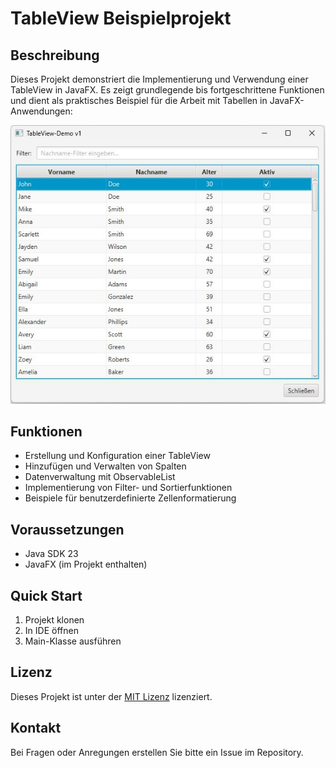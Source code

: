 
# TableView Beispielprojekt

## Beschreibung
Dieses Projekt demonstriert die Implementierung und Verwendung einer TableView in JavaFX. Es zeigt grundlegende bis fortgeschrittene Funktionen und dient als praktisches Beispiel für die Arbeit mit Tabellen in JavaFX-Anwendungen:

![Screenshot](./assets/screen_01.jpg)

## Funktionen
- Erstellung und Konfiguration einer TableView
- Hinzufügen und Verwalten von Spalten
- Datenverwaltung mit ObservableList
- Implementierung von Filter- und Sortierfunktionen
- Beispiele für benutzerdefinierte Zellenformatierung

## Voraussetzungen
- Java SDK 23
- JavaFX (im Projekt enthalten)

## Quick Start
1. Projekt klonen
2. In IDE öffnen
3. Main-Klasse ausführen

## Lizenz
Dieses Projekt ist unter der [MIT Lizenz](https://opensource.org/licenses/MIT) lizenziert.


## Kontakt
Bei Fragen oder Anregungen erstellen Sie bitte ein Issue im Repository.